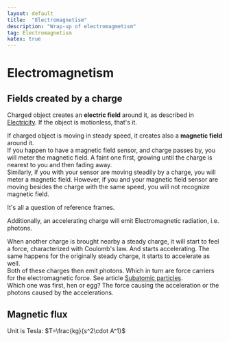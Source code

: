 ```yaml
---
layout: default
title:  "Electromagnetism"
description: "Wrap-up of electromagmetism"
tag: Electromagnetism
katex: true
---
```


# Electromagnetism

## Fields created by a charge

Charged object creates an **electric field** around it, as described in [Electricity](../../../2022/09/19/electricity.html). If the object is motionless, that's it.  

If charged object is moving in steady speed, it creates also a **magnetic field** around it.  
If you happen to have a magnetic field sensor, and charge passes by, you will meter the magnetic field.  A faint one first, growing until the charge is nearest to you and then fading away.  
Similarly,  if you with your sensor are moving steadily by a charge, you will meter a magnetic field.
However, if you and your magnetic field sensor are moving besides the charge with the same speed, you will not recognize magnetic field.

It's all a question of reference frames.

Additionally, an accelerating charge will emit Electromagnetic radiation, i.e. photons. 

When another charge is brought nearby a steady charge, it will start to feel a force, characterized with Coulomb's law. And starts accelerating. The same happens for the originally steady charge, it starts to accelerate as well.  
Both of these charges then emit photons. Which in turn are force carriers for the electromagnetic force. See article [Subatomic particles](../../../2022/09/29/subatomic-particles.html).  
Which one was first, hen or egg? The force causing the acceleration or the photons caused by the accelerations.

## Magnetic flux

Unit is Tesla: $T=\frac{kg}{s^2\cdot A^1}$




